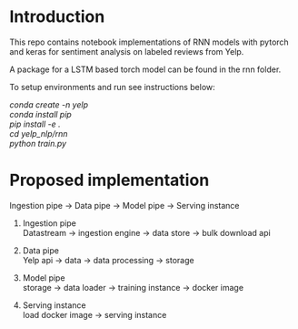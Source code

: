 # Introduction
This repo contains notebook implementations of RNN models with pytorch and keras for sentiment analysis on labeled reviews from Yelp.  
  
A package for a LSTM based torch model can be found in the rnn folder.

To setup environments and run see instructions below:  

*conda create -n yelp  
conda install pip  
pip install -e .  
cd yelp_nlp/rnn  
python train.py*

# Proposed implementation

Ingestion pipe -> Data pipe -> Model pipe -> Serving instance

1. Ingestion pipe  
Datastream -> ingestion engine -> data store -> bulk download api

3. Data pipe  
Yelp api -> data -> data processing -> storage 

3. Model pipe  
storage -> data loader -> training instance -> docker image

4. Serving instance   
load docker image -> serving instance 
